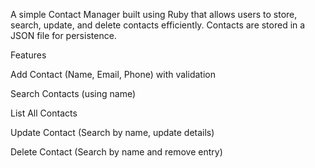 A simple Contact Manager built using Ruby that allows users to store, search, update, and delete contacts efficiently. Contacts are stored in a JSON file for persistence.

Features

Add Contact (Name, Email, Phone) with validation

Search Contacts (using name)

List All Contacts 

Update Contact (Search by name, update details)

Delete Contact (Search by name and remove entry)
